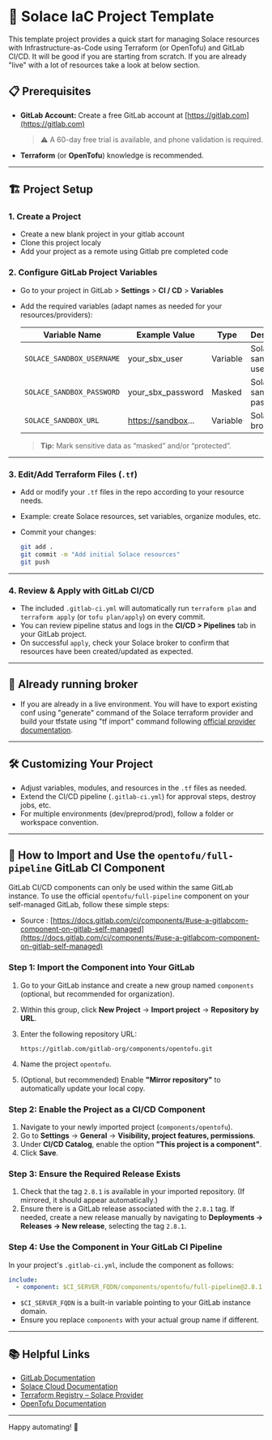 # 🚀 Solace IaC Project Template

This template project provides a quick start for managing Solace resources with Infrastructure-as-Code using Terraform (or OpenTofu) and GitLab CI/CD. It will be good if you are starting from scratch. If you are already "live" with a lot of resources take a look at below section.

## 📋 Prerequisites

* **GitLab Account:**
  Create a free GitLab account at [https://gitlab.com](https://gitlab.com)

  > ⚠️ A 60-day free trial is available, and phone validation is required.

* **Terraform** (or **OpenTofu**) knowledge is recommended.

---

## 🏗️ Project Setup

### 1. **Create a Project**

* Create a new blank project in your gitlab account
* Clone this project localy
* Add your project as a remote using Gitlab pre completed code

### 2. **Configure GitLab Project Variables**

* Go to your project in GitLab > **Settings** > **CI / CD** > **Variables**
* Add the required variables (adapt names as needed for your resources/providers):

  | Variable Name             | Example Value                         | Type     | Description              |
  | ------------------------- | ------------------------------------- | -------- | ------------------------ |
  | `SOLACE_SANDBOX_USERNAME` | your\_sbx\_user                       | Variable | Solace sandbox username  |
  | `SOLACE_SANDBOX_PASSWORD` | your\_sbx\_password                   | Masked   | Solace sandbox password  |
  | `SOLACE_SANDBOX_URL`      | [https://sandbox](https://sandbox)... | Variable | Solace broker URL        |

  > **Tip:** Mark sensitive data as “masked” and/or “protected”.

---

### 3. **Edit/Add Terraform Files (`.tf`)**

* Add or modify your `.tf` files in the repo according to your resource needs.
* Example: create Solace resources, set variables, organize modules, etc.
* Commit your changes:

  ```bash
  git add .
  git commit -m "Add initial Solace resources"
  git push
  ```

---

### 4. **Review & Apply with GitLab CI/CD**

* The included `.gitlab-ci.yml` will automatically run `terraform plan` and `terraform apply` (or `tofu plan/apply`) on every commit.
* You can review pipeline status and logs in the **CI/CD > Pipelines** tab in your GitLab project.
* On successful `apply`, check your Solace broker to confirm that resources have been created/updated as expected.


---

## 🏨 Already running broker

* If you are already in a live environment. You will have to export existing conf using "generate" command of the Solace terraform provider and build your tfstate using "tf import" command following [official provider documentation](https://registry.terraform.io/providers/SolaceProducts/solacebroker/latest/docs/guides/provider#importing-resources).

---

## 🛠️ Customizing Your Project

* Adjust variables, modules, and resources in the `.tf` files as needed.
* Extend the CI/CD pipeline (`.gitlab-ci.yml`) for approval steps, destroy jobs, etc.
* For multiple environments (dev/preprod/prod), follow a folder or workspace convention.

---

## 💾 How to Import and Use the `opentofu/full-pipeline` GitLab CI Component

GitLab CI/CD components can only be used within the same GitLab instance. To use the official `opentofu/full-pipeline` component on your self-managed GitLab, follow these simple steps:
* Source : [https://docs.gitlab.com/ci/components/#use-a-gitlabcom-component-on-gitlab-self-managed](https://docs.gitlab.com/ci/components/#use-a-gitlabcom-component-on-gitlab-self-managed)

### Step 1: Import the Component into Your GitLab

1. Go to your GitLab instance and create a new group named `components` (optional, but recommended for organization).
2. Within this group, click **New Project** → **Import project** → **Repository by URL**.
3. Enter the following repository URL:

   ```
   https://gitlab.com/gitlab-org/components/opentofu.git
   ```
4. Name the project `opentofu`.
5. (Optional, but recommended) Enable **"Mirror repository"** to automatically update your local copy.

### Step 2: Enable the Project as a CI/CD Component

1. Navigate to your newly imported project (`components/opentofu`).
2. Go to **Settings** → **General** → **Visibility, project features, permissions**.
3. Under **CI/CD Catalog**, enable the option **"This project is a component"**.
4. Click **Save**.

### Step 3: Ensure the Required Release Exists

1. Check that the tag `2.8.1` is available in your imported repository. (If mirrored, it should appear automatically.)
2. Ensure there is a GitLab release associated with the `2.8.1` tag. If needed, create a new release manually by navigating to **Deployments → Releases → New release**, selecting the tag `2.8.1`.

### Step 4: Use the Component in Your GitLab CI Pipeline

In your project's `.gitlab-ci.yml`, include the component as follows:

```yaml
include:
  - component: $CI_SERVER_FQDN/components/opentofu/full-pipeline@2.8.1
```

* `$CI_SERVER_FQDN` is a built-in variable pointing to your GitLab instance domain.
* Ensure you replace `components` with your actual group name if different.



---

## 📚 Helpful Links

* [GitLab Documentation](https://docs.gitlab.com/)
* [Solace Cloud Documentation](https://docs.solace.com/)
* [Terraform Registry – Solace Provider](https://registry.terraform.io/providers/SolaceProducts/solacebroker/latest)
* [OpenTofu Documentation](https://opentofu.org/)

---

Happy automating! 🚀

